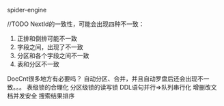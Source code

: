 spider-engine


//TODO
NextId的一致性，可能会出现四种不一致：
1. 正排和倒排可能不一致
2. 字段之间，出现了不一致
3. 分区和各个字段之间不一致
4. 表和分区不一致

DocCnt很多地方有必要吗？
自动分区、合并，并且自动罗盘后还会出现不一致。。。
表级锁的合理化
分区级锁的读写锁
DDL语句并行=>队列串行化
增删改文档并发安全
搜索结果排序

